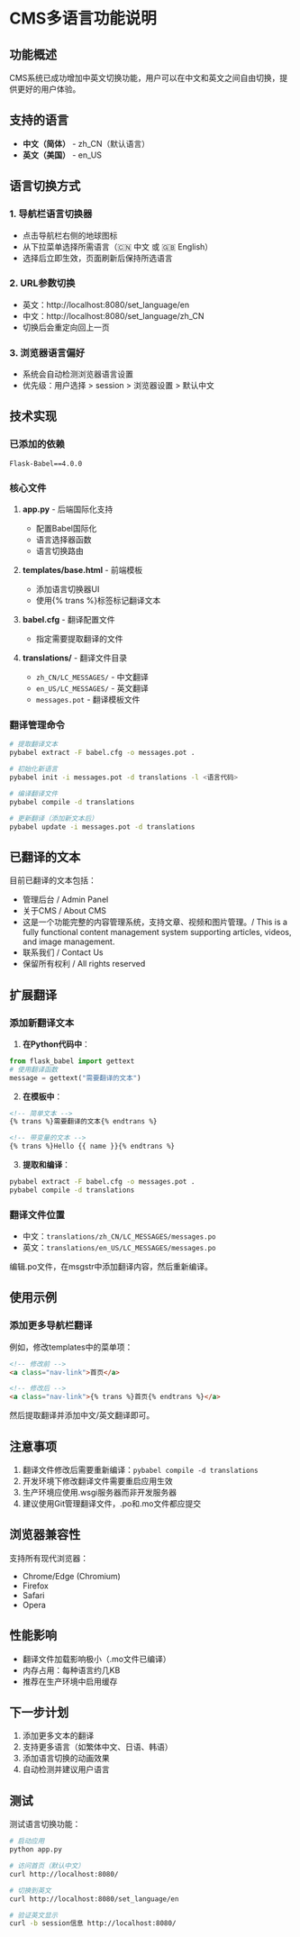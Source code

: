 # CMS多语言功能说明

## 功能概述

CMS系统已成功增加中英文切换功能，用户可以在中文和英文之间自由切换，提供更好的用户体验。

## 支持的语言

- **中文（简体）** - zh_CN（默认语言）
- **英文（美国）** - en_US

## 语言切换方式

### 1. 导航栏语言切换器
- 点击导航栏右侧的地球图标
- 从下拉菜单选择所需语言（🇨🇳 中文 或 🇬🇧 English）
- 选择后立即生效，页面刷新后保持所选语言

### 2. URL参数切换
- 英文：http://localhost:8080/set_language/en
- 中文：http://localhost:8080/set_language/zh_CN
- 切换后会重定向回上一页

### 3. 浏览器语言偏好
- 系统会自动检测浏览器语言设置
- 优先级：用户选择 > session > 浏览器设置 > 默认中文

## 技术实现

### 已添加的依赖
```
Flask-Babel==4.0.0
```

### 核心文件

1. **app.py** - 后端国际化支持
   - 配置Babel国际化
   - 语言选择器函数
   - 语言切换路由

2. **templates/base.html** - 前端模板
   - 添加语言切换器UI
   - 使用{% trans %}标签标记翻译文本

3. **babel.cfg** - 翻译配置文件
   - 指定需要提取翻译的文件

4. **translations/** - 翻译文件目录
   - `zh_CN/LC_MESSAGES/` - 中文翻译
   - `en_US/LC_MESSAGES/` - 英文翻译
   - `messages.pot` - 翻译模板文件

### 翻译管理命令

```bash
# 提取翻译文本
pybabel extract -F babel.cfg -o messages.pot .

# 初始化新语言
pybabel init -i messages.pot -d translations -l <语言代码>

# 编译翻译文件
pybabel compile -d translations

# 更新翻译（添加新文本后）
pybabel update -i messages.pot -d translations
```

## 已翻译的文本

目前已翻译的文本包括：
- 管理后台 / Admin Panel
- 关于CMS / About CMS
- 这是一个功能完整的内容管理系统，支持文章、视频和图片管理。/ This is a fully functional content management system supporting articles, videos, and image management.
- 联系我们 / Contact Us
- 保留所有权利 / All rights reserved

## 扩展翻译

### 添加新翻译文本

1. **在Python代码中**：
```python
from flask_babel import gettext
# 使用翻译函数
message = gettext("需要翻译的文本")
```

2. **在模板中**：
```html
<!-- 简单文本 -->
{% trans %}需要翻译的文本{% endtrans %}

<!-- 带变量的文本 -->
{% trans %}Hello {{ name }}{% endtrans %}
```

3. **提取和编译**：
```bash
pybabel extract -F babel.cfg -o messages.pot .
pybabel compile -d translations
```

### 翻译文件位置

- 中文：`translations/zh_CN/LC_MESSAGES/messages.po`
- 英文：`translations/en_US/LC_MESSAGES/messages.po`

编辑.po文件，在msgstr中添加翻译内容，然后重新编译。

## 使用示例

### 添加更多导航栏翻译

例如，修改templates中的菜单项：
```html
<!-- 修改前 -->
<a class="nav-link">首页</a>

<!-- 修改后 -->
<a class="nav-link">{% trans %}首页{% endtrans %}</a>
```

然后提取翻译并添加中文/英文翻译即可。

## 注意事项

1. 翻译文件修改后需要重新编译：`pybabel compile -d translations`
2. 开发环境下修改翻译文件需要重启应用生效
3. 生产环境应使用.wsgi服务器而非开发服务器
4. 建议使用Git管理翻译文件，.po和.mo文件都应提交

## 浏览器兼容性

支持所有现代浏览器：
- Chrome/Edge (Chromium)
- Firefox
- Safari
- Opera

## 性能影响

- 翻译文件加载影响极小（.mo文件已编译）
- 内存占用：每种语言约几KB
- 推荐在生产环境中启用缓存

## 下一步计划

1. 添加更多文本的翻译
2. 支持更多语言（如繁体中文、日语、韩语）
3. 添加语言切换的动画效果
4. 自动检测并建议用户语言

## 测试

测试语言切换功能：
```bash
# 启动应用
python app.py

# 访问首页（默认中文）
curl http://localhost:8080/

# 切换到英文
curl http://localhost:8080/set_language/en

# 验证英文显示
curl -b session信息 http://localhost:8080/
```
